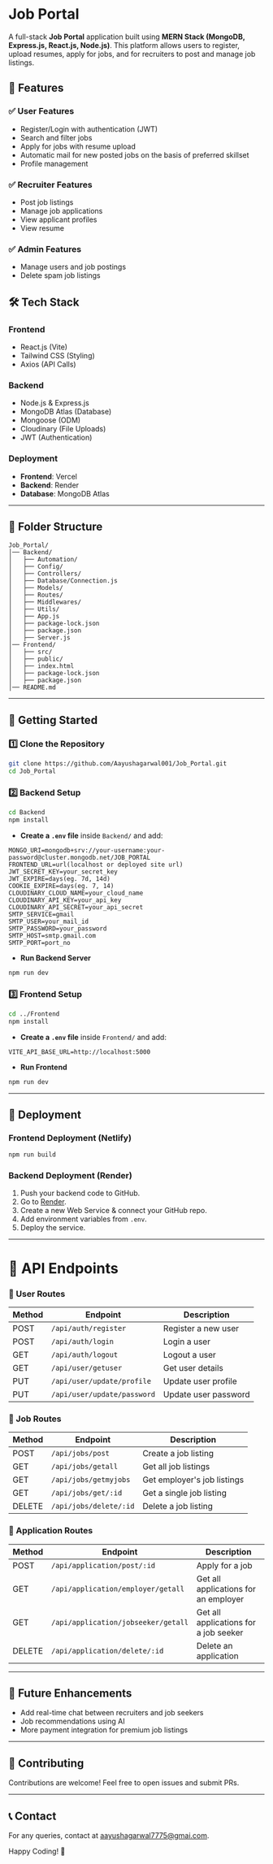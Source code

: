 # Job Portal

A full-stack **Job Portal** application built using **MERN Stack (MongoDB, Express.js, React.js, Node.js)**. This platform allows users to register, upload resumes, apply for jobs, and for recruiters to post and manage job listings.

## 🚀 Features

### ✅ **User Features**
- Register/Login with authentication (JWT)
- Search and filter jobs
- Apply for jobs with resume upload
- Automatic mail for new posted jobs on the basis of preferred skillset
- Profile management

### ✅ **Recruiter Features**
- Post job listings
- Manage job applications
- View applicant profiles
- View resume

### ✅ **Admin Features**
- Manage users and job postings
- Delete spam job listings

## 🛠 Tech Stack

### **Frontend**
- React.js (Vite)
- Tailwind CSS (Styling)
- Axios (API Calls)

### **Backend**
- Node.js & Express.js
- MongoDB Atlas (Database)
- Mongoose (ODM)
- Cloudinary (File Uploads)
- JWT (Authentication)

### **Deployment**
- **Frontend**: Vercel
- **Backend**: Render
- **Database**: MongoDB Atlas

---

## 📂 Folder Structure
```
Job_Portal/
│── Backend/
│   ├── Automation/
│   ├── Config/
│   ├── Controllers/
│   ├── Database/Connection.js
│   ├── Models/
│   ├── Routes/
│   ├── Middlewares/
│   ├── Utils/
│   ├── App.js
│   ├── package-lock.json
│   ├── package.json
│   ├── Server.js
│── Frontend/ 
│   ├── src/
│   ├── public/
│   ├── index.html
│   ├── package-lock.json
│   ├── package.json
│── README.md
```

---

## 🚀 Getting Started

### 1️⃣ **Clone the Repository**
```sh
git clone https://github.com/Aayushagarwal001/Job_Portal.git
cd Job_Portal
```

### 2️⃣ **Backend Setup**
```sh
cd Backend
npm install
```

- **Create a `.env` file** inside `Backend/` and add:
```env
MONGO_URI=mongodb+srv://your-username:your-password@cluster.mongodb.net/JOB_PORTAL
FRONTEND_URL=url(localhost or deployed site url)
JWT_SECRET_KEY=your_secret_key
JWT_EXPIRE=days(eg. 7d, 14d)
COOKIE_EXPIRE=days(eg. 7, 14)
CLOUDINARY_CLOUD_NAME=your_cloud_name
CLOUDINARY_API_KEY=your_api_key
CLOUDINARY_API_SECRET=your_api_secret
SMTP_SERVICE=gmail
SMTP_USER=your_mail_id
SMTP_PASSWORD=your_password
SMTP_HOST=smtp.gmail.com 
SMTP_PORT=port_no
```

- **Run Backend Server**
```sh
npm run dev
```

### 3️⃣ **Frontend Setup**
```sh
cd ../Frontend
npm install
```

- **Create a `.env` file** inside `Frontend/` and add:
```env
VITE_API_BASE_URL=http://localhost:5000
```

- **Run Frontend**
```sh
npm run dev
```

---

## 🚀 Deployment

### **Frontend Deployment (Netlify)**
```sh
npm run build
```

### **Backend Deployment (Render)**
1. Push your backend code to GitHub.
2. Go to [Render](https://render.com/).
3. Create a new Web Service & connect your GitHub repo.
4. Add environment variables from `.env`.
5. Deploy the service.

---

# 📌 API Endpoints

### 🔹 User Routes

| Method | Endpoint                    | Description          |
| ------ | --------------------------- | -------------------- |
| POST   | `/api/auth/register`        | Register a new user  |
| POST   | `/api/auth/login`           | Login a user         |
| GET    | `/api/auth/logout`          | Logout a user        |
| GET    | `/api/user/getuser`         | Get user details     |
| PUT    | `/api/user/update/profile`  | Update user profile  |
| PUT    | `/api/user/update/password` | Update user password |

### 🔹 Job Routes

| Method | Endpoint               | Description                 |
| ------ | ---------------------- | --------------------------- |
| POST   | `/api/jobs/post`       | Create a job listing        |
| GET    | `/api/jobs/getall`     | Get all job listings        |
| GET    | `/api/jobs/getmyjobs`  | Get employer's job listings |
| GET    | `/api/jobs/get/:id`    | Get a single job listing    |
| DELETE | `/api/jobs/delete/:id` | Delete a job listing        |

### 🔹 Application Routes

| Method | Endpoint                            | Description                           |
| ------ | ----------------------------------- | ------------------------------------- |
| POST   | `/api/application/post/:id`         | Apply for a job                       |
| GET    | `/api/application/employer/getall`  | Get all applications for an employer  |
| GET    | `/api/application/jobseeker/getall` | Get all applications for a job seeker |
| DELETE | `/api/application/delete/:id`       | Delete an application                 |

---

## 🎯 Future Enhancements
- Add real-time chat between recruiters and job seekers
- Job recommendations using AI
- More payment integration for premium job listings

---

## 🙌 Contributing
Contributions are welcome! Feel free to open issues and submit PRs.

---


## 📞 Contact
For any queries, contact at [aayushagarwal7775@gmai.com](mailto:aayushagarwal7775@gmai.com).

Happy Coding! 🚀

